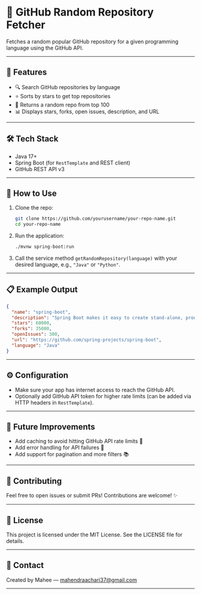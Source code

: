 # 🚀 GitHub Random Repository Fetcher

Fetches a random popular GitHub repository for a given programming language using the GitHub API.

---

## 🎯 Features

* 🔍 Search GitHub repositories by language
* ⭐ Sorts by stars to get top repositories
* 🎲 Returns a random repo from top 100
* 📊 Displays stars, forks, open issues, description, and URL

---

## 🛠️ Tech Stack

* Java 17+
* Spring Boot (for `RestTemplate` and REST client)
* GitHub REST API v3

---

## 🚀 How to Use

1. Clone the repo:

   ```bash
   git clone https://github.com/yourusername/your-repo-name.git
   cd your-repo-name
   ```

2. Run the application:

   ```bash
   ./mvnw spring-boot:run
   ```

3. Call the service method `getRandomRepository(language)` with your desired language, e.g., `"Java"` or `"Python"`.

---

## 📋 Example Output

```json
{
  "name": "spring-boot",
  "description": "Spring Boot makes it easy to create stand-alone, production-grade Spring based Applications.",
  "stars": 60000,
  "forks": 35000,
  "openIssues": 300,
  "url": "https://github.com/spring-projects/spring-boot",
  "language": "Java"
}
```

---

## ⚙️ Configuration

* Make sure your app has internet access to reach the GitHub API.
* Optionally add GitHub API token for higher rate limits (can be added via HTTP headers in `RestTemplate`).

---

## 🚧 Future Improvements

* Add caching to avoid hitting GitHub API rate limits 🔄
* Add error handling for API failures 🚨
* Add support for pagination and more filters 📚

---

## 🙌 Contributing

Feel free to open issues or submit PRs! Contributions are welcome! ✨

---

## 📄 License

This project is licensed under the MIT License. See the LICENSE file for details.

---

## 🤝 Contact

Created by Mahee — [mahendraachari37@gmail.com](mailto:mahendraachari37@gmail.com)

---


